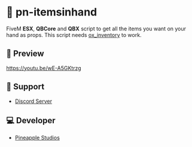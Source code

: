 # 🍍 pn-itemsinhand
FiveM **ESX**, **QBCore** and **QBX** script to get all the items you want on your hand as props.
This script needs [ox_inventory](https://github.com/overextended/ox_inventory) to work.

## 👀 Preview
https://youtu.be/wE-A5GKtrzg

## 🤝 Support
- [Discord Server](https://discord.gg/547nKvQhZ7)

## 💻 Developer
- [Pineapple Studios](https://discord.gg/547nKvQhZ7)
